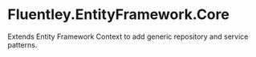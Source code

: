 # Fluentley.EntityFramework.Core
Extends Entity Framework Context to add generic repository and service patterns.
